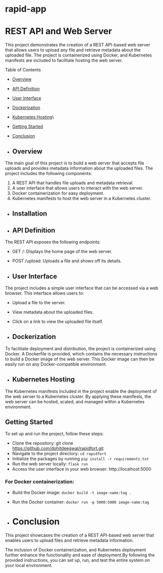 # rapid-app
 
# REST API and Web Server
This project demonstrates the creation of a REST API-based web server that allows users to upload any file and retrieve metadata about the uploaded file. The project is containerized using Docker, and Kubernetes manifests are included to facilitate hosting the web server.

Table of Contents
- [Overview](#overview)
- [API Definition](#api-definition)
- [User Interface](#user-interface)
- [Dockerization](#dockerization)
- [Kubernetes Hosting](#kubernetes-hosting)\
- [Getting Started](#getting-started)
- [Conclusion](#conclusion)
  
- ## Overview
The main goal of this project is to build a web server that accepts file uploads and provides metadata information about the uploaded files. The project includes the following components:

1. A REST API that handles file uploads and metadata retrieval.
1. A user interface that allows users to interact with the web server.
1. Docker containerization for easy deployment.
1. Kubernetes manifests to host the web server in a Kubernetes cluster.

- ## Installation

- ## API Definition
The REST API exposes the following endpoints:

- GET /: Displays the home page of the web server.
- POST /upload: Uploads a file and shows off its details.


- ## User Interface
The project includes a simple user interface that can be accessed via a web browser. This interface allows users to:

- Upload a file to the server.
- View metadata about the uploaded files.
- Click on a link to view the uploaded file itself.

- ## Dockerization
To facilitate deployment and distribution, the project is containerized using Docker. A Dockerfile is provided, which contains the necessary instructions to build a Docker image of the web server. This Docker image can then be easily run on any Docker-compatible environment.

- ## Kubernetes Hosting
The Kubernetes manifests included in the project enable the deployment of the web server to a Kubernetes cluster. By applying these manifests, the web server can be hosted, scaled, and managed within a Kubernetes environment.

## Getting Started
To set up and run the project, follow these steps:

- Clone the repository: git clone https://github.com/dohitdeegwal/rapidfort.git
- Navigate to the project directory: ``` cd rapidfort ```
- Initialize the packages by running ``` pip install -r requirements.txt ```
- Run the web server locally: ``` flask run ```
- Access the user interface in your web browser: http://localhost:5000
  
### For Docker containerization:
- Build the Docker image: ``` docker build -t image-name:tag . ```
- Run the Docker container: ``` docker run -p 5000:5000 image-name:tag ```

- # Conclusion
This project showcases the creation of a REST API-based web server that enables users to upload files and retrieve metadata information. 

The inclusion of Docker containerization, and Kubernetes deployment further enhance the functionality and ease of deployment.By following the provided instructions, you can set up, run, and test the entire system on your local environment.
